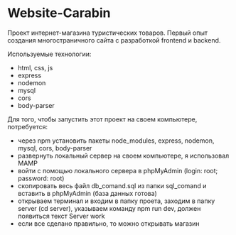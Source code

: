 # Website-Carabin

Проект интернет-магазина туристических товаров. Первый опыт создания многостраничного сайта с разработкой frontend и backend.

Используемые технологии:
- html, css, js
- express
- nodemon
- mysql
- cors
- body-parser

Для того, чтобы запустить этот проект на своем компьютере, потребуется: 
- через npm установить пакеты node_modules, express, nodemon, mysql, cors, body-parser
- развернуть локальный сервер на своем компьютере, я использовал MAMP
- войти с помощью локального сервера в phpMyAdmin (login: root; password: root)
- скопировать весь файл db_comand.sql из папки sql_comand и вставить в phpMyAdmin (база данных готова)
- открываем терминал и входим в папку проета, заходим в папку server (cd server), указываем команду npm run dev, должен появиться текст Server work
- если все сделано правильно, то можно открывать магазин 

